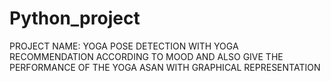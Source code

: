 # Python_project
PROJECT NAME:  YOGA POSE DETECTION WITH YOGA RECOMMENDATION ACCORDING TO MOOD AND ALSO GIVE THE PERFORMANCE OF THE YOGA ASAN WITH GRAPHICAL REPRESENTATION 
#
